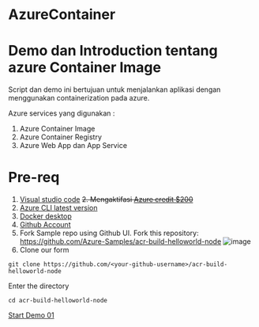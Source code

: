 # AzureContainer
# Demo dan Introduction tentang azure Container Image

Script dan demo ini bertujuan untuk menjalankan aplikasi dengan menggunakan containerization pada azure. 

Azure services yang digunakan : 
1. Azure Container Image
2. Azure Container Registry
3. Azure Web App dan App Service


# Pre-req 
1. [Visual studio code](https://code.visualstudio.com/) 
~~2. Mengaktifasi [Azure credit $200](https://azure.microsoft.com/en-us/free/)~~
3. [Azure CLI latest version](https://docs.microsoft.com/en-us/cli/azure/install-azure-cli)
4. [Docker desktop](https://www.docker.com/get-started)
5. [Github Account ](https://github.com/)
6. Fork Sample repo using Github UI. Fork this repository: https://github.com/Azure-Samples/acr-build-helloworld-node
![image](https://user-images.githubusercontent.com/23251706/146951935-2473108f-1c9f-4f8a-a9ab-c5df07f99536.png)
7. Clone our form
```console
git clone https://github.com/<your-github-username>/acr-build-helloworld-node
```

Enter the directory 
```console
cd acr-build-helloworld-node
```
[Start Demo 01](https://github.com/maadityo/AzureContainer/blob/main/1.%20Readme.md) 

